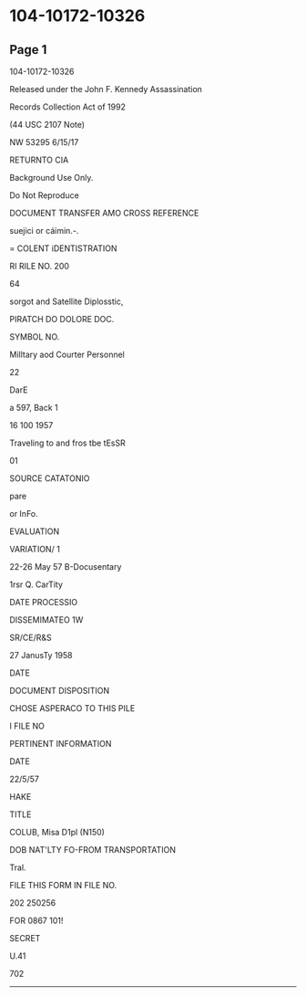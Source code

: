 # 104-10172-10326

## Page 1

104-10172-10326

Released under the John F. Kennedy Assassination

Records Collection Act of 1992

(44 USC 2107 Note)

NW 53295 6/15/17

RETURNTO CIA

Background Use Only.

Do Not Reproduce

DOCUMENT TRANSFER AMO CROSS REFERENCE

suejici or cáimin.-.

= COLENT iDENTISTRATION

RI RILE NO. 200

64

sorgot and Satellite Diplosstic,

PIRATCH DO DOLORE DOC.

SYMBOL NO.

Milltary aod Courter Personnel

22

DarE

a 597, Back 1

16 100 1957

Traveling to and fros tbe tEsSR

01

SOURCE CATATONIO

pare

or InFo.

EVALUATION

VARIATION/ 1

22-26 May 57 B-Docusentary

1rsr Q. CarTity

DATE PROCESSIO

DISSEMIMATEO 1W

SR/CE/R&S

27 JanusTy 1958

DATE

DOCUMENT DISPOSITION

CHOSE ASPERACO TO THIS PILE

I FILE NO

PERTINENT INFORMATION

DATE

22/5/57

HAKE

TITLE

COLUB, Misa D1pl (N150)

DOB NAT'LTY FO-FROM TRANSPORTATION

Tral.

FILE THIS FORM IN FILE NO.

202 250256

FOR 0867 101!

SECRET

U.41

702

---

